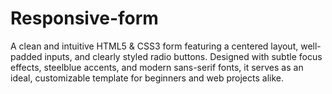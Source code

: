 # Responsive-form
A clean and intuitive HTML5 &amp; CSS3 form featuring a centered layout, well-padded inputs, and clearly styled radio buttons. Designed with subtle focus effects, steelblue accents, and modern sans-serif fonts, it serves as an ideal, customizable template for beginners and web projects alike.
